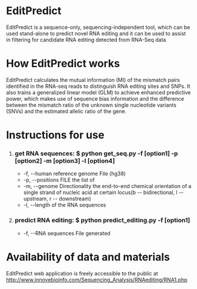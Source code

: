 # EditPredict
EditPredict is a sequence-only, sequencing-independent tool, which can be used stand-alone to predict novel RNA editing and it can be used to assist in filtering for candidate RNA editing detected from RNA-Seq data
# How EditPredict works
EditPredict calculates the mutual information (MI) of the mismatch pairs identified in the RNA-seq reads to distinguish RNA editing sites and SNPs. It also trains a generalized linear model (GLM) to achieve enhanced predictive power, which makes use of sequence bias information and the difference between the mismatch ratio of the unknown single nucleotide variants (SNVs) and the estimated allelic ratio of the gene.
# Instructions for use
1. ### get RNA sequences: $ python get_seq.py -f [option1] -p [option2] -m [option3] -l [option4]
      * -f, --human reference genome File (hg38)
      * -p, --positions FILE the list of 
      * -m, --genome Directionality the end-to-end chemical orientation of a single strand of nucleic acid at certain locus(b -- bidirectional, l -- upstream, r -- downstream)
      * -l, --length of the RNA sequences 


2. ### predict RNA editing: $ python predict_editing.py -f [option1] 
     * -f, --RNA sequences File generated 

# Availability of data and materials
EditPredict web application is freely accessible to the public at http://www.innovebioinfo.com/Sequencing_Analysis/RNAediting/RNA1.php
